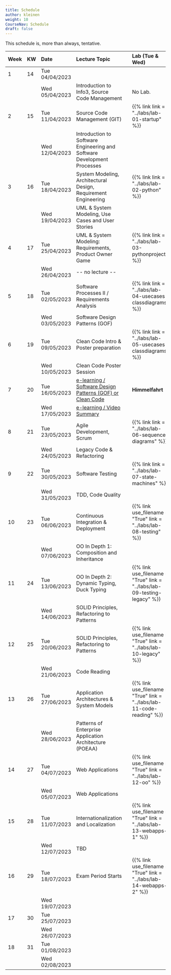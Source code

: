 ```yaml
---
title: Schedule
author: kleinen
weight: 10
CourseNav: Schedule
draft: false
---
```


This schedule is, more than always, tentative.

| Week | KW | Date           | Lecture Topic                                                                                |   | Lab (Tue & Wed)                                                           |
|:-----|:---|:---------------|:---------------------------------------------------------------------------------------------|---|:--------------------------------------------------------------------------|
| 1    | 14 | Tue 04/04/2023 |                                                                                              |   |                                                                           |
|      |    | Wed 05/04/2023 | Introduction to Info3, Source Code Management                                                |   | No Lab.                                                                   |
| 2    | 15 | Tue 11/04/2023 | Source Code Management (GIT)                                                                 |   | {{% link link = "../labs/lab-01-startup" %}}                              |
|      |    | Wed 12/04/2023 | Introduction to Software Engineering and Software Development Processes                      |   |                                                                           |
| 3    | 16 | Tue 18/04/2023 | System Modeling, Architectural Design, Requirement Engineering                               |   | {{% link  link = "../labs/lab-02-python" %}}                              |
|      |    | Wed 19/04/2023 | UML & System Modeling, Use Cases and User Stories                                            |   |                                                                           |
| 4    | 17 | Tue 25/04/2023 | UML & System Modeling: Requirements,  Product Owner Game                                     |   | {{% link  link = "../labs/lab-03-pythonproject" %}}                       |
|      |    | Wed 26/04/2023 | -- no lecture --                                                                             |   |                                                                           |
| 5    | 18 | Tue 02/05/2023 | Software Processes  II / Requirements Analysis                                               |   | {{% link  link = "../labs/lab-04-usecases-classdiagrams" %}}              |
|      |    | Wed 03/05/2023 | Software Design Patterns (GOF)                                                               |   |                                                                           |
| 6    | 19 | Tue 09/05/2023 | Clean Code Intro &  Poster preparation                                                       |   | {{% link  link = "../labs/lab-05-usecases-classdiagrams" %}}              |
|      |    | Wed 10/05/2023 | Clean Code Poster Session                                                                    |   |                                                                           |
| 7    | 20 | Tue 16/05/2023 | [e-learning / Software Design Patterns (GOF) or Clean Code](../material/e-learning-reviews/) |   | **Himmelfahrt**                                                           |
|      |    | Wed 17/05/2023 | [e-learning / Video Summary](../material/e-learning-videos/)                                 |   |                                                                           |
| 8    | 21 | Tue 23/05/2023 | Agile Development, Scrum                                                                     |   | {{% link  link = "../labs/lab-06-sequence-diagrams" %}}                   |
|      |    | Wed 24/05/2023 | Legacy Code & Refactoring                                                                    |   |                                                                           |
| 9    | 22 | Tue 30/05/2023 | Software Testing                                                                             |   | {{% link  link = "../labs/lab-07-state-machines" %}}                      |
|      |    | Wed 31/05/2023 | TDD, Code Quality                                                                            |   |                                                                           |
| 10   | 23 | Tue 06/06/2023 | Continuous Integration & Deployment                                                          |   | {{% link use_filename = "True" link = "../labs/lab-08-testing" %}}        |
|      |    | Wed 07/06/2023 | OO In Depth 1: Composition and Inheritance                                                   |   |                                                                           |
| 11   | 24 | Tue 13/06/2023 | OO In Depth 2: Dynamic Typing, Duck Typing                                                   |   | {{% link use_filename = "True" link = "../labs/lab-09-testing-legacy" %}} |
|      |    | Wed 14/06/2023 | SOLID Principles, Refactoring to Patterns                                                    |   |                                                                           |
| 12   | 25 | Tue 20/06/2023 | SOLID Principles, Refactoring to Patterns                                                    |   | {{% link use_filename = "True" link = "../labs/lab-10-legacy" %}}         |
|      |    | Wed 21/06/2023 | Code Reading                                                                                 |   |                                                                           |
| 13   | 26 | Tue 27/06/2023 | Application Architectures &  System Models                                                   |   | {{% link use_filename = "True" link = "../labs/lab-11-code-reading" %}}   |
|      |    | Wed 28/06/2023 | Patterns of Enterprise Application Architecture (POEAA)                                      |   |                                                                           |
| 14   | 27 | Tue 04/07/2023 | Web Applications                                                                             |   | {{% link use_filename = "True" link = "../labs/lab-12-oo" %}}             |
|      |    | Wed 05/07/2023 | Web Applications                                                                             |   |                                                                           |
| 15   | 28 | Tue 11/07/2023 | Internationalization and Localization                                                        |   | {{% link use_filename = "True" link = "../labs/lab-13-webapps-1" %}}      |
|      |    | Wed 12/07/2023 | TBD                                                                                          |   |                                                                           |
| 16   | 29 | Tue 18/07/2023 | Exam Period Starts                                                                           |   | {{% link use_filename = "True" link = "../labs/lab-14-webapps-2" %}}      |
|      |    | Wed 19/07/2023 |                                                                                              |   |                                                                           |
| 17   | 30 | Tue 25/07/2023 |                                                                                              |   |                                                                           |
|      |    | Wed 26/07/2023 |                                                                                              |   |                                                                           |
| 18   | 31 | Tue 01/08/2023 |                                                                                              |   |                                                                           |
|      |    | Wed 02/08/2023 |                                                                                              |   |                                                                           |





